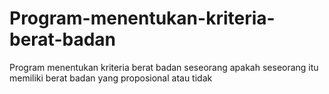 # Program-menentukan-kriteria-berat-badan
Program menentukan kriteria berat badan seseorang apakah seseorang itu memiliki berat badan yang proposional atau tidak
